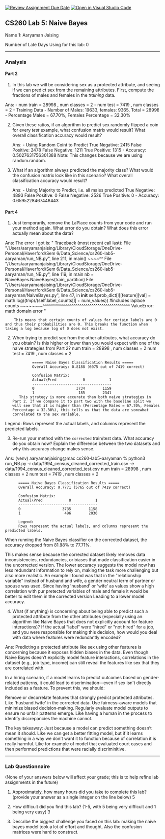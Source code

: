 [![Review Assignment Due Date](https://classroom.github.com/assets/deadline-readme-button-22041afd0340ce965d47ae6ef1cefeee28c7c493a6346c4f15d667ab976d596c.svg)](https://classroom.github.com/a/W5vIS8oT)
[![Open in Visual Studio Code](https://classroom.github.com/assets/open-in-vscode-2e0aaae1b6195c2367325f4f02e2d04e9abb55f0b24a779b69b11b9e10269abc.svg)](https://classroom.github.com/online_ide?assignment_repo_id=18337438&assignment_repo_type=AssignmentRepo)
## CS260 Lab 5: Naive Bayes

Name 1: Aaryaman Jaising

Number of Late Days Using for this lab: 0

---

### Analysis

#### Part 2

1. In this lab we will be considering sex as a protected attribute, and seeing if we can predict sex from the remaining attributes. First, compute the fractions of males and females in the *training* data.

  Ans:  - num train = 28998 , num classes = 2
        - num test  = 7419 , num classes = 2
        - Training Data - Number of Males: 19633, females: 9365, Total = 28998
        - Percentage Males = 67.70%, Females Percentage = 32.30%

2. Given these ratios, if an algorithm to predict sex randomly flipped a coin for every *test* example, what confusion matrix would result? What overall classification accuracy would result?

    Ans:  - Using Random Coint to Predict
          True Negative: 2415     False Positive: 2478
          False Negative: 1211    True Positive: 1315
          - Accuracy: 0.5027631756301388
          Note: This changes because we are using random.random.

3. What if an algorithm always predicted the majority class? What would the confusion matrix look like in this scenario? What overall classification accuracy would result?

    Ans:  - Using Majority to Predict, i.e. all males predicted
          True Negative: 4893     False Positive: 0
          False Negative: 2526    True Positive: 0
          - Accuracy: 0.6595228467448443
#### Part 4

1. Just temporarily, remove the LaPlace counts from your code and run your method again. What error do you obtain? What does this error actually mean about the data?

  Ans: The error I got is: 
          " Traceback (most recent call last):
          File "/Users/aaryamanjaising/Library/CloudStorage/OneDrive-Personal/Haverford/Sem 6/Data_Science/cs260-lab5-aaryaman/run_NB.py", line 211, in <module>
            main()
            ~~~~^^
          File "/Users/aaryamanjaising/Library/CloudStorage/OneDrive-Personal/Haverford/Sem 6/Data_Science/cs260-lab5-aaryaman/run_NB.py", line 119, in main
            nb = NaiveBayes.NaiveBayes(train_partition)
          File "/Users/aaryamanjaising/Library/CloudStorage/OneDrive-Personal/Haverford/Sem 6/Data_Science/cs260-lab5-aaryaman/NaiveBayes.py", line 47, in __init__
            self.prob_dict[l][feature][val] = math.log((tmp)/(self.label_counts[l] + num_values)) #includes laplace counts
                                              ~~~~~~~~^^^^^^^^^^^^^^^^^^^^^^^^^^^^^^^^^^^^^^^^^^^
        ValueError: math domain error "

        This means that certain counts of values for certain labels are 0  and thus their probabilities are 0. This breaks the function when taking a log because log of 0 does not exist.



2. When trying to predict sex from the other attributes, what accuracy do you obtain? Is this higher or lower than you would expect with one of the naive strategies from Part 2?
                num train = 28998 , num classes = 2
                num test  = 7419 , num classes = 2

                ===== Naive Bayes Classification Results =====
                Overall Accuracy: 0.8188 (6075 out of 7419 correct)

                Confusion Matrix:
                Actual\Pred            0           1
                ------------------------------------
                0                   3734        1159
                1                    185        2341
          This strategy is more accurate than both naive strategies in Part 2. If we compare it to part two with the baseline split we will see that it is higher than (Percentage Males = 67.70%, Females Percentage = 32.30%), this tells us that the data are somewhat correlated to the sex variable.

Legend:
Rows represent the actual labels, and columns represent the predicted labels.

3. Re-run your method with the `corrected` train/test data. What accuracy do you obtain now? Explain the difference between the two datasets and why this accuracy change makes sense.

  Ans:    (venv) aaryamanjaising@mac cs260-lab5-aaryaman % python3 run_NB.py -r data/1994_census_cleaned_corrected_train.csv -e data/1994_census_cleaned_corrected_test.csv 
          num train = 28998 , num classes = 2
          num test  = 7419 , num classes = 2

          ===== Naive Bayes Classification Results =====
          Overall Accuracy: 0.7771 (5765 out of 7419 correct)

          Confusion Matrix:
          Actual\Pred            0           1
          ------------------------------------
          0                   3735        1158
          1                    496        2030

          Legend:
          Rows represent the actual labels, and columns represent the predicted labels.

         

When running the Naive Bayes classifier on the corrected dataset, the accuracy dropped from 81.88% to 77.71%.

This makes sense because the corrected dataset likely removes data inconsistencies, redundancies, or biases that made classification easier in the uncorrected version. The lower accuracy suggests the model now has less redundant information to rely on, making the task more challenging but also more realistic.
An example I found was that in the "relationship variable" instead of husband and wife, a gender neutral term of partner or spouse was used. Since having 'husband' or 'wife' as values show a high correlation with pur pretected variables of male and female it would be better to edit them in the corrected version
Leading to a lower model accuracy.




4. What (if anything) is concerning about being able to predict such a protected attribute
from the other attributes (especially using an algorithm like Naive Bayes that does not explicitly account for feature interactions)?  If the actual "label" were "hired" or "not hired" for a job, and you
were responsible for making this decision, how would you deal with data where features were
redundantly encoded?

Ans: Predicting a protected attribute like sex using other features is concerning because it exposes hidden biases in the data. Even though Naive Bayes doesn’t explicitly model feature interactions, correlations in the dataset (e.g., job type, income) can still reveal the features like sex that they are correlated with.

In a hiring scenario, if a model learns to predict outcomes based on gender-related patterns, it could lead to discrimination—even if sex isn't directly included as a feature. To prevent this, we should:

Remove or decorrelate features that strongly predict protected attributes. Like 'husband /wife' in the corrected data.
Use fairness-aware models that minimize biased decision-making.
Regularly evaluate model outputs to ensure no unfair patterns emerge. Like having a human in the process to identify discrepancies the machine cannot.

The key takeaway: Just because a model can predict something doesn’t mean it should. Like we can get a better fitting model, but if it learns something in a way we don't want it to function because of correlation it is really harmful. Like for example of model that evaluated court cases and then performed predictions that were racially discriminitive.

---

### Lab Questionnaire

(None of your answers below will affect your grade; this is to help refine lab
assignments in the future)

1. Approximately, how many hours did you take to complete this lab? (provide
  your answer as a single integer on the line below)
  5

2. How difficult did you find this lab? (1-5, with 5 being very difficult and 1
  being very easy)
  3

3. Describe the biggest challenge you faced on this lab:
  making the naive bayes model took a lot of effort and thought. Also the confusion matrices were hard to construct.